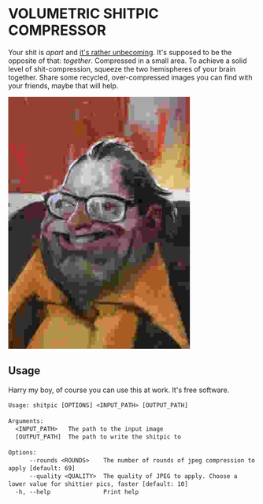 # VOLUMETRIC SHITPIC COMPRESSOR

Your shit is *apart* and [it's rather unbecoming][de-wiki]. It's supposed to be the
opposite of that: *together*. Compressed in a small area. To achieve a
solid level of shit-compression, squeeze the two hemispheres of your brain
together. Share some recycled, over-compressed images you can find with your
friends, maybe that will help.

[de-wiki]: https://discoelysium.fandom.com/wiki/Volumetric_Shit_Compressor

![mr du bois, you don't look so good](evrart.jpg)

## Usage

Harry my boy, of course you can use this at work. It's free software.

```text
Usage: shitpic [OPTIONS] <INPUT_PATH> [OUTPUT_PATH]

Arguments:
  <INPUT_PATH>   The path to the input image
  [OUTPUT_PATH]  The path to write the shitpic to

Options:
      --rounds <ROUNDS>    The number of rounds of jpeg compression to apply [default: 69]
      --quality <QUALITY>  The quality of JPEG to apply. Choose a lower value for shittier pics, faster [default: 10]
  -h, --help               Print help
```
